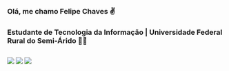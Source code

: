 ### Olá, me chamo Felipe Chaves ✌

### Estudante de Tecnologia da Informação | Universidade Federal Rural do Semi-Árido 👨‍💻
 ##
 
<div> 
  <a href="https://www.instagram.com/felipe.chl/" target="_blank"><img src="https://img.shields.io/badge/-Instagram-%23E4405F?style=for-the-badge&logo=instagram&logoColor=white" target="_blank"></a>
  <a href = "mailto:felipechavespsp@gmail.com"><img src="https://img.shields.io/badge/-Gmail-%23333?style=for-the-badge&logo=gmail&logoColor=white" target="_blank"></a>
  <a href="https://www.linkedin.com/in/felipe-chaves-lima" target="_blank"><img src="https://img.shields.io/badge/-LinkedIn-%230077B5?style=for-the-badge&logo=linkedin&logoColor=white" target="_blank"></a> 
  
</div>
